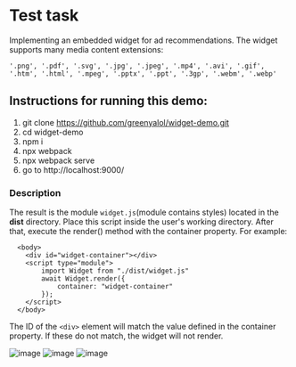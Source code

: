 # Test task
Implementing an embedded widget for ad recommendations. The widget supports many media content extensions: 
```
'.png', '.pdf', '.svg', '.jpg', '.jpeg', '.mp4', '.avi', '.gif', '.htm', '.html', '.mpeg', '.pptx', '.ppt', '.3gp', '.webm', '.webp'
```
## Instructions for running this demo:
1. git clone https://github.com/greenyalol/widget-demo.git
2. cd widget-demo
3. npm i
4. npx webpack
5. npx webpack serve
6. go to http://localhost:9000/

### Description

The result is the module <code>widget.js</code>(module contains styles) located in the **dist** directory. Place this script inside the user's working directory. After that, execute the render() method with the container property. For example:

```
  <body>
    <div id="widget-container"></div>
    <script type="module">
        import Widget from "./dist/widget.js"
        await Widget.render({
            container: "widget-container"
        });
    </script>
  </body>
```

The ID of the `<div>` element will match the value defined in the container property.
If these do not match, the widget will not render.


![image](https://github.com/greenyalol/widget-demo/assets/19665630/ab5a26c7-bf3a-46d9-8e5e-effeace8dc41)
![image](https://github.com/greenyalol/widget-demo/assets/19665630/d02c60a5-098c-4412-b7c5-8d6509e97b94)
![image](https://github.com/greenyalol/widget-demo/assets/19665630/134385b1-79e1-4b7a-bbe9-d78372441237)

